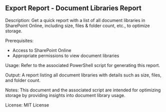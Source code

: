 ## Export Report - Document Libraries Report
Description:
Get a quick report with a list of all document libraries in SharePoint Online, including size, files & folder count, etc., to optimize storage.

Prerequisites:
- Access to SharePoint Online
- Appropriate permissions to view document libraries

Usage:
Refer to the associated PowerShell script for generating this report.

Output:
A report listing all document libraries with details such as size, files, and folder count.

Notes:
This document and the associated script are intended for optimizing storage by providing insights into document library usage.

License:
MIT License